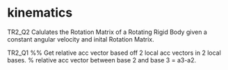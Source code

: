 # kinematics
TR2_Q2
Calulates the Rotation Matrix of a Rotating Rigid Body given a constant angular velocity and inital Rotation Matrix.

TR2_Q1
%% Get relative acc vector based off 2 local acc vectors in 2 local bases.
%  relative acc vector between base 2 and base 3 = a3-a2.
